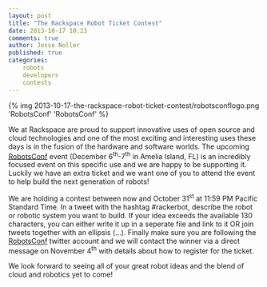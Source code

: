 ```yaml
---
layout: post
title: "The Rackspace Robot Ticket Contest"
date: 2013-10-17 10:23
comments: true
author: Jesse Noller
published: true
categories:
    robots
    developers
    contests
---
```


{% img 2013-10-17-the-rackspace-robot-ticket-contest/robotsconflogo.png 'RobotsConf' 'RobotsConf' %}

We at Rackspace are proud to support innovative uses of open source and cloud
technologies  and one of the most exciting and interesting uses these days
is in the fusion  of the hardware and software worlds. The upcoming
[RobotsConf](http://robotsconf.com) event (December 6<sup>th</sup>-7<sup>th</sup>
in Amelia Island, FL) is an incredibly focused event on this specific use and we
are happy to be supporting it. Luckily we have an extra ticket and we want one
of you to attend the event to help build the next generation of robots!

<!-- more -->

We are holding a contest between now and October 31<sup>st</sup> at 11:59 PM
Pacific Standard Time. In a tweet with the hashtag #rackerbot, describe the
robot or robotic system you want to build. If your idea exceeds the available
130 characters, you can either write it up in a seperate file and link to it
OR join tweets together with an ellipsis (...). Finally make sure you are
following the [RobotsConf](http://twitter.com/robotsconf) twitter account and
we will contact the winner via a direct message on November 4<sup>th</sup> with
details about how to register for the ticket.

We look forward to seeing all of your great robot ideas and the blend of cloud
and robotics yet to come!